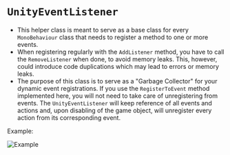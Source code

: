 # `UnityEventListener`
- This helper class is meant to serve as a base class for every `MonoBehaviour` class that needs to register a method to one or more events.
- When registering regularly with the `AddListener` method, you have to call the `RemoveListener` when done, to avoid memory leaks. This, however, could introduce code duplications which may lead to errors or memory leaks.
- The purpose of this class is to serve as a "Garbage Collector" for your dynamic event registrations. If you use the `RegisterToEvent` method implemented here, you will not need to take care of unregistering from events. The `UnityEventListener` will keep reference of all events and actions and, upon disabling of the game object, will unregister every action from its corresponding event.

Example:

![Example](https://i.imgur.com/G0NoZy7.png)
